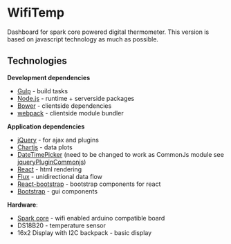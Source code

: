 WifiTemp
========

Dashboard for spark core powered digital thermometer. This version is based on javascript technology as much as possible.

Technologies
------------

**Development dependencies**

*   [Gulp](http://gulpjs.com/) - build tasks
*	[Node.js](http://nodejs.org/) - runtime + serverside packages
*	[Bower](http://bower.io/) - clientside dependencies
*	[webpack](http://webpack.github.io/) - clientside module bundler

**Application dependencies**

*   [jQuery](http://jquery.com/) - for ajax and plugins
*   [Chartjs](http://www.chartjs.org/) - data plots
*   [DateTimePicker](http://xdsoft.net/jqplugins/datetimepicker/) (need to be changed to work as CommonJs module see [jqueryPluginCommonjs](https://github.com/umdjs/umd/blob/master/jqueryPluginCommonjs.js))
*	[React](http://facebook.github.io/react/) - html rendering
*	[Flux](http://facebook.github.io/flux/docs/overview.html) - unidirectional data flow
*   [React-bootstrap](http://react-bootstrap.github.io/) - bootstrap components for react
*	[Bootstrap](http://getbootstrap.com/) - gui components

**Hardware**:

-   [Spark core](http://www.spark.io) - wifi enabled arduino compatible board
-   DS18B20 - temperature sensor
-   16x2 Display with I2C backpack - basic display